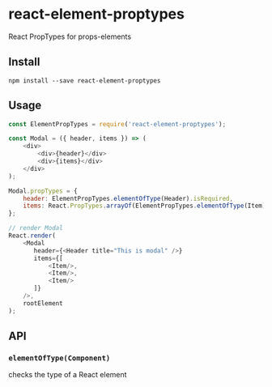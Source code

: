 # react-element-proptypes
React PropTypes for props-elements

## Install

```
npm install --save react-element-proptypes
```

## Usage

```js
const ElementPropTypes = require('react-element-proptypes');

const Modal = ({ header, items }) => (
    <div>
        <div>{header}</div>
        <div>{items}</div>
    </div>
);

Modal.propTypes = {
    header: ElementPropTypes.elementOfType(Header).isRequired,
    items: React.PropTypes.arrayOf(ElementPropTypes.elementOfType(Item))
};

// render Modal
React.render(
    <Modal
       header={<Header title="This is modal" />}
       items={[
           <Item/>,
           <Item/>,
           <Item/>
       ]}
    />,
    rootElement
);
```

## API

### `elementOfType(Component)`

checks the type of a React element


